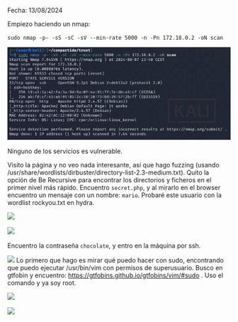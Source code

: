 Fecha: 13/08/2024

Empiezo haciendo un nmap:
```
sudo nmap -p- -sS -sC -sV --min-rate 5000 -n -Pn 172.18.0.2 -oN scan
```

![](Imágenes/Pasted%20image%2020240807234054.png)

Ninguno de los servicios es vulnerable.

Visito la página y no veo nada interesante, así que hago fuzzing (usando  /usr/share/wordlists/dirbuster/directory-list-2.3-medium.txt). Quito la opción de Be Recursive para encontrar los directorios y ficheros en el primer nivel más rápido. Encuentro `secret.php`, y al mirarlo en el browser encuentro un mensaje con un nombre: `mario`. Probaré este usuario con la wordlist rockyou.txt en hydra. 

![](Imágenes/Pasted%20image%2020240813004636.png)


![](Imágenes/Pasted%20image%2020240813004810.png)

Encuentro la contraseña `chocolate`, y entro en la máquina por ssh. 

![](Imágenes/Pasted%20image%2020240813005134.png)
Lo primero que hago es mirar qué puedo hacer con sudo, encontrando que puedo ejecutar /usr/bin/vim con permisos de superusuario. Busco en gtfobin y encuentro: https://gtfobins.github.io/gtfobins/vim/#sudo . Uso el comando y ya soy root. 

![](Imágenes/Pasted%20image%2020240813005305.png)

![](Imágenes/Pasted%20image%2020240813005325.png)
